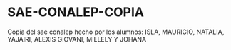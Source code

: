 # SAE-CONALEP-COPIA
Copia del sae conalep hecho por los alumnos: ISLA, MAURICIO, NATALIA, YAJAIRI, ALEXIS GIOVANI, MILLELY Y JOHANA
